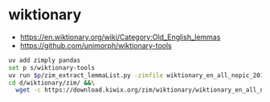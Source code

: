 # wiktionary

- https://en.wiktionary.org/wiki/Category:Old_English_lemmas
- https://github.com/unimorph/wiktionary-tools

```sh
uv add zimply pandas
set p s/wiktionary-tools
uv run $p/zim_extract_lemmaList.py -zimfile wiktionary_en_all_nopic_2017-08.zim -langfile $p/languages.txt
cd d/wiktionary/zim/ &&\
  wget -c https://download.kiwix.org/zim/wiktionary/wiktionary_en_all_nopic_2024-05.zim
```
